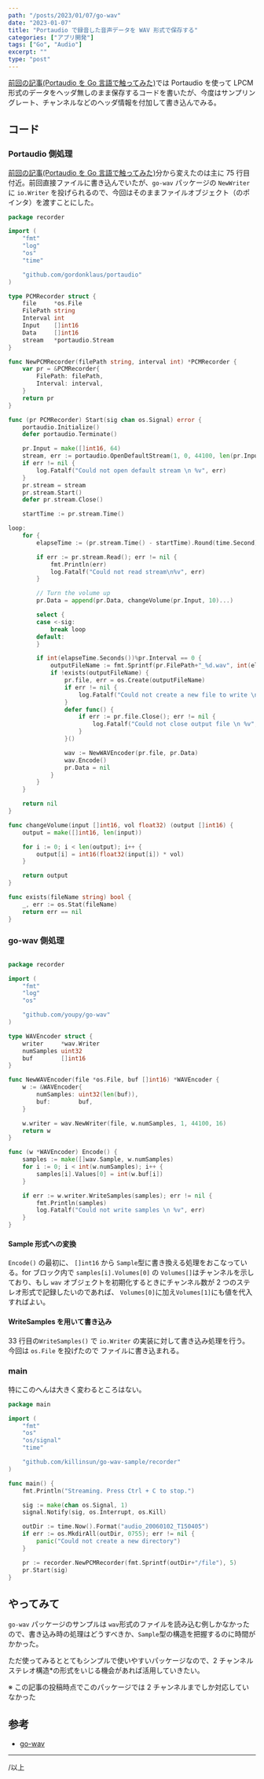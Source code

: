 ```yaml
---
path: "/posts/2023/01/07/go-wav"
date: "2023-01-07"
title: "Portaudio で録音した音声データを WAV 形式で保存する"
categories: ["アプリ開発"]
tags: ["Go", "Audio"]
excerpt: ""
type: "post"
---
```


[前回の記事(Portaudio を Go 言語で触ってみた)](https://blog.killinsun.com/posts/2023/01/02/portaudio_go)では Portaudio を使って LPCM 形式のデータをヘッダ無しのまま保存するコードを書いたが、今度はサンプリングレート、チャンネルなどのヘッダ情報を付加して書き込んでみる。

## コード

### Portaudio 側処理

[前回の記事(Portaudio を Go 言語で触ってみた)](https://blog.killinsun.com/posts/2023/01/02/portaudio_go)分から変えたのは主に 75 行目付近。前回直接ファイルに書き込んでいたが、`go-wav` パッケージの `NewWriter` に `io.Writer` を投げられるので、今回はそのままファイルオブジェクト（のポインタ）を渡すことにした。

```go:title=recorder/pcm.go
package recorder

import (
	"fmt"
	"log"
	"os"
	"time"

	"github.com/gordonklaus/portaudio"
)

type PCMRecorder struct {
	file     *os.File
	FilePath string
	Interval int
	Input    []int16
	Data     []int16
	stream   *portaudio.Stream
}

func NewPCMRecorder(filePath string, interval int) *PCMRecorder {
	var pr = &PCMRecorder{
		FilePath: filePath,
		Interval: interval,
	}
	return pr
}

func (pr PCMRecorder) Start(sig chan os.Signal) error {
	portaudio.Initialize()
	defer portaudio.Terminate()

	pr.Input = make([]int16, 64)
	stream, err := portaudio.OpenDefaultStream(1, 0, 44100, len(pr.Input), pr.Input)
	if err != nil {
		log.Fatalf("Could not open default stream \n %v", err)
	}
	pr.stream = stream
	pr.stream.Start()
	defer pr.stream.Close()

	startTime := pr.stream.Time()

loop:
	for {
		elapseTime := (pr.stream.Time() - startTime).Round(time.Second)

		if err := pr.stream.Read(); err != nil {
			fmt.Println(err)
			log.Fatalf("Could not read stream\n%v", err)
		}

		// Turn the volume up
		pr.Data = append(pr.Data, changeVolume(pr.Input, 10)...)

		select {
		case <-sig:
			break loop
		default:
		}

		if int(elapseTime.Seconds())%pr.Interval == 0 {
			outputFileName := fmt.Sprintf(pr.FilePath+"_%d.wav", int(elapseTime.Seconds()))
			if !exists(outputFileName) {
				pr.file, err = os.Create(outputFileName)
				if err != nil {
					log.Fatalf("Could not create a new file to write \n %v", err)
				}
				defer func() {
					if err := pr.file.Close(); err != nil {
						log.Fatalf("Could not close output file \n %v", err)
					}
				}()

				wav := NewWAVEncoder(pr.file, pr.Data)
				wav.Encode()
				pr.Data = nil
			}
		}
	}

	return nil
}

func changeVolume(input []int16, vol float32) (output []int16) {
	output = make([]int16, len(input))

	for i := 0; i < len(output); i++ {
		output[i] = int16(float32(input[i]) * vol)
	}

	return output
}

func exists(fileName string) bool {
	_, err := os.Stat(fileName)
	return err == nil
}
```

### go-wav 側処理

```go:title=recorder/wav.go

package recorder

import (
	"fmt"
	"log"
	"os"

	"github.com/youpy/go-wav"
)

type WAVEncoder struct {
	writer     *wav.Writer
	numSamples uint32
	buf        []int16
}

func NewWAVEncoder(file *os.File, buf []int16) *WAVEncoder {
	w := &WAVEncoder{
		numSamples: uint32(len(buf)),
		buf:        buf,
	}

	w.writer = wav.NewWriter(file, w.numSamples, 1, 44100, 16)
	return w
}

func (w *WAVEncoder) Encode() {
	samples := make([]wav.Sample, w.numSamples)
	for i := 0; i < int(w.numSamples); i++ {
		samples[i].Values[0] = int(w.buf[i])
	}

	if err := w.writer.WriteSamples(samples); err != nil {
		fmt.Println(samples)
		log.Fatalf("Could not write samples \n %v", err)
	}
}
```

#### Sample 形式への変換

`Encode()` の最初に、 `[]int16` から `Sample`型に書き換える処理をおこなっている。for ブロック内で `samples[i].Volumes[0]` の `Volumes[]`はチャンネルを示しており、もし `wav` オブジェクトを初期化するときにチャンネル数が 2 つのステレオ形式で記録したいのであれば、 `Volumes[0]`に加え`Volumes[1]`にも値を代入すればよい。

#### WriteSamples を用いて書き込み

33 行目の`WriteSamples()` で `io.Writer` の実装に対して書き込み処理を行う。今回は `os.File` を投げたので ファイルに書き込まれる。

### main

特にこのへんは大きく変わるところはない。

```go:title=main.go
package main

import (
	"fmt"
	"os"
	"os/signal"
	"time"

	"github.com/killinsun/go-wav-sample/recorder"
)

func main() {
	fmt.Println("Streaming. Press Ctrl + C to stop.")

	sig := make(chan os.Signal, 1)
	signal.Notify(sig, os.Interrupt, os.Kill)

	outDir := time.Now().Format("audio_20060102_T150405")
	if err := os.MkdirAll(outDir, 0755); err != nil {
		panic("Could not create a new directory")
	}

	pr := recorder.NewPCMRecorder(fmt.Sprintf(outDir+"/file"), 5)
	pr.Start(sig)
}

```

## やってみて

`go-wav` パッケージのサンプルは `wav`形式のファイルを読み込む例しかなかったので、書き込み時の処理はどうすべきか、`Sample`型の構造を把握するのに時間がかかった。

ただ使ってみるととてもシンプルで使いやすいパッケージなので、2 チャンネルステレオ構造\*の形式をいじる機会があれば活用していきたい。

※ この記事の投稿時点でこのパッケージでは 2 チャンネルまでしか対応していなかった

## 参考

- [go-wav](https://pkg.go.dev/github.com/youpy/go-wav?utm_source=godoc)

---

/以上

